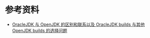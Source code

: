 
# 参考资料

- [OracleJDK 与 OpenJDK 的区别和联系以及 OracleJDK builds 与其他 OpenJDK builds 的选择问题](https://blog.csdn.net/Heaven__Zhi/article/details/110840861)
